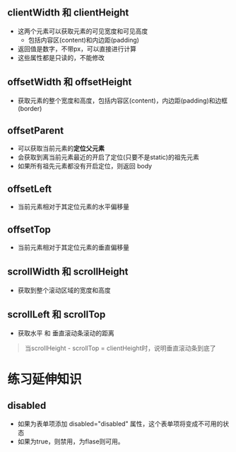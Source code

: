 ## clientWidth 和 clientHeight 
- 这两个元素可以获取元素的可见宽度和可见高度
    - 包括内容区(content)和内边距(padding)
- 返回值是数字，不带px，可以直接进行计算
- 这些属性都是只读的，不能修改
## offsetWidth 和 offsetHeight
- 获取元素的整个宽度和高度，包括内容区(content)，内边距(padding)和边框(border)
## offsetParent
- 可以获取当前元素的**定位父元素**
- 会获取到离当前元素最近的开启了定位(只要不是static)的祖先元素
- 如果所有祖先元素都没有开启定位，则返回 body
## offsetLeft
- 当前元素相对于其定位元素的水平偏移量
## offsetTop
- 当前元素相对于其定位元素的垂直偏移量
## scrollWidth 和 scrollHeight
- 获取到整个滚动区域的宽度和高度
## scrollLeft 和 scrollTop
- 获取水平 和 垂直滚动条滚动的距离

>当scrollHeight - scrollTop = clientHeight时，说明垂直滚动条到底了

# 练习延伸知识

## disabled
- 如果为表单项添加 disabled="disabled" 属性，这个表单项将变成不可用的状态 
- 如果为true，则禁用，为flase则可用。